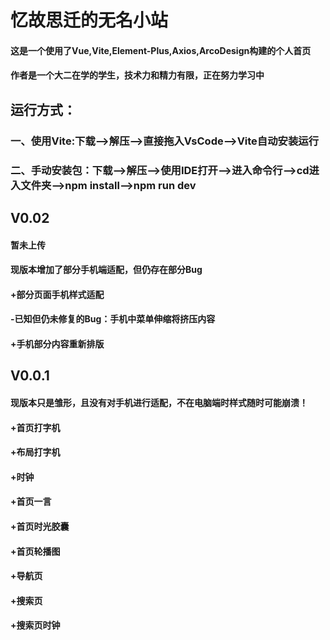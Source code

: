# 忆故思迁的无名小站
#### 这是一个使用了Vue,Vite,Element-Plus,Axios,ArcoDesign构建的个人首页
#### 作者是一个大二在学的学生，技术力和精力有限，正在努力学习中

## 运行方式：
### 一、使用Vite:下载-->解压-->直接拖入VsCode-->Vite自动安装运行
### 二、手动安装包：下载-->解压-->使用IDE打开-->进入命令行-->cd进入文件夹-->npm install-->npm run dev

## V0.02
#### 暂未上传
#### 现版本增加了部分手机端适配，但仍存在部分Bug
#### +部分页面手机样式适配
#### -已知但仍未修复的Bug：手机中菜单伸缩将挤压内容
#### +手机部分内容重新排版

## V0.0.1
#### 现版本只是雏形，且没有对手机进行适配，不在电脑端时样式随时可能崩溃！
#### +首页打字机
#### +布局打字机
#### +时钟
#### +首页一言
#### +首页时光胶囊
#### +首页轮播图
#### +导航页
#### +搜索页
#### +搜索页时钟


